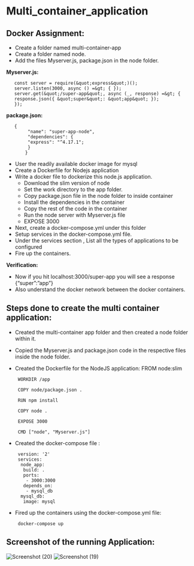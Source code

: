 # Multi_container_application

## Docker Assignment:
 - Create a folder named multi-container-app
 - Create a folder named node.
 - Add the files Myserver.js, package.json in the node folder.
   
  **Myserver.js:**
  
	   const server = require(&quot;express&quot;)();
	   server.listen(3000, async () =&gt; { });
	   server.get(&quot;/super-app&quot;, async (_, response) =&gt; {
	   response.json({ &quot;super&quot;: &quot;app&quot; });
	   });

  **package.json:**
  
	   {
            "name": "super-app-node",
            "dependencies": {
            "express": "^4.17.1";
            }
           }

 - User the readily available docker image for mysql
 - Create a Dockerfile for Nodejs application
 - Write a docker file to dockerize this node.js application.
   - Download the slim version of node
   - Set the work directory to the app folder.
   - Copy package.json file in the node folder to inside container
   - Install the dependencies in the container
   - Copy the rest of the code in the container
   - Run the node server with Myserver.js file
   - EXPOSE 3000
 - Next, create a docker-compose.yml under this folder
 - Setup services in the docker-compose.yml file.
  - Under the services section , List all the types of applications to be configured
 - Fire up the containers.

**Verification:**
 - Now if you hit localhost:3000/super-app you will see a response {“super”:”app”}
 - Also understand the docker network between the docker containers.

## Steps done to create the multi container application:

 - Created the multi-container app folder and then created a node folder within it.
 - Copied the Myserver.js and package.json code in the respective files inside the node folder.
 - Created the Dockerfile for the NodeJS application:
		FROM node:slim
	
		WORKDIR /app
	
		COPY node/package.json .
	
		RUN npm install
	
		COPY node .
	
		EXPOSE 3000
	
		CMD ["node", "Myserver.js"]
 
 - Created the docker-compose file :
   
		version: '2'
		services:
		 node_app:
		  build: .
		  ports:
		   - 3000:3000
		  depends_on:
		   - mysql_db
		 mysql_db:
		  image: mysql 
 - Fired up the containers using the docker-compose.yml file:
   
		docker-compose up

## Screenshot of the running Application:
![Screenshot (20)](https://github.com/AmanShreeTA/Multi_container_application/assets/155889933/c08687e7-f89e-41cd-a7b5-9da4460ef72b)
![Screenshot (19)](https://github.com/AmanShreeTA/Multi_container_application/assets/155889933/ad4641cf-f13d-40c8-b60a-33167c3acd9a)

